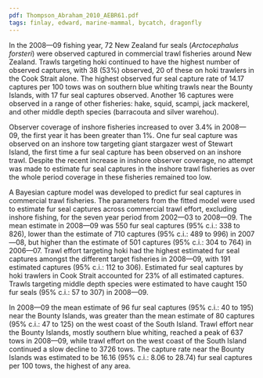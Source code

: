```yaml
---
pdf: Thompson_Abraham_2010_AEBR61.pdf
tags: finlay, edward, marine-mammal, bycatch, dragonfly
---
```

In the 2008—09 fishing year, 72 New Zealand fur seals (*Arctocephalus forsteri*) were observed captured in commercial trawl fisheries around New Zealand. Trawls targeting hoki continued to have the highest number of observed captures, with 38 (53%) observed, 20 of these on hoki trawlers in the Cook Strait alone. The highest observed fur seal capture rate of 14.17 captures per 100 tows was on southern blue whiting trawls near the Bounty Islands, with 17 fur seal captures observed. Another 16 captures were observed in a range of other fisheries: hake, squid, scampi, jack mackerel, and other middle depth species (barracouta and silver warehou).

Observer coverage of inshore fisheries increased to over 3.4% in 2008—09, the first year it has been greater than 1%. One fur seal capture was observed on an inshore tow targeting giant stargazer west of Stewart Island, the first time a fur seal capture has been observed on an inshore trawl. Despite the recent increase in inshore observer coverage, no attempt was made to estimate fur seal captures in the inshore trawl fisheries as over the whole period coverage in these fisheries remained too low.

A Bayesian capture model was developed to predict fur seal captures in commercial trawl fisheries. The parameters from the fitted model were used to estimate fur seal captures across commercial trawl effort, excluding inshore fishing, for the seven year period from 2002—03 to 2008—09. The mean estimate in 2008—09 was 550 fur seal captures (95% c.i.: 338 to 826), lower than the estimate of 710 captures (95% c.i.: 489 to 996) in 2007—08, but higher than the estimate of 501 captures (95% c.i.: 304 to 764) in 2006—07. Trawl effort targeting hoki had the highest estimated fur seal captures amongst the different target fisheries in 2008—09, with 191 estimated captures (95% c.i.: 112 to 306). Estimated fur seal captures by hoki trawlers in Cook Strait accounted for 23% of all estimated captures. Trawls targeting middle depth species were estimated to have caught 150 fur seals (95% c.i.: 57 to 307) in 2008—09.

In 2008—09 the mean estimate of 96 fur seal captures (95% c.i.: 40 to 195) near the Bounty Islands, was greater than the mean estimate of 80 captures (95% c.i.: 47 to 125) on the west coast of the South Island. Trawl effort near the Bounty Islands, mostly southern blue whiting, reached a peak of 637 tows in 2008—09, while trawl effort on the west coast of the South Island continued a slow decline to 3726 tows. The capture rate near the Bounty Islands was estimated to be 16.16 (95% c.i.: 8.06 to 28.74) fur seal captures per 100 tows, the highest of any area.
